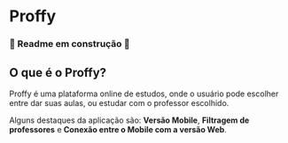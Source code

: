 # Proffy

### :construction: Readme em construção :construction:

## O que é o Proffy?
Proffy é uma plataforma online de estudos, onde o usuário pode escolher entre dar suas aulas, ou estudar com o professor escolhido.

Alguns destaques da aplicação são: **Versão Mobile**, **Filtragem de professores** e **Conexão entre o Mobile com a versão Web**.

